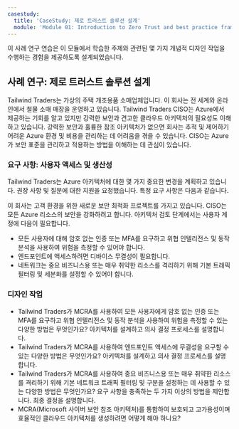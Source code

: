 ```yaml
---
casestudy:
  title: 'CaseStudy: 제로 트러스트 솔루션 설계'
  module: 'Module 01: Introduction to Zero Trust and best practice frameworks'
---
```


이 사례 연구 연습은 이 모듈에서 학습한 주제와 관련된 몇 가지 개념적 디자인 작업을 수행하는 경험을 제공하도록 설계되었습니다.

## 사례 연구: 제로 트러스트 솔루션 설계

Tailwind Traders는 가상의 주택 개조용품 소매업체입니다. 이 회사는 전 세계와 온라인에서 철물 소매 매장을 운영하고 있습니다. Tailwind Traders CISO는 Azure에서 제공하는 기회를 알고 있지만 강력한 보안과 견고한 클라우드 아키텍처의 필요성도 이해하고 있습니다. 강력한 보안과 훌륭한 참조 아키텍처가 없으면 회사는 추적 및 제어하기 어려운 Azure 환경 및 비용을 관리하는 데 어려움을 겪을 수 있습니다. CISO는 Azure가 보안 표준을 관리하고 적용하는 방법을 이해하는 데 관심이 있습니다.

### 요구 사항: 사용자 액세스 및 생산성

Tailwind Traders는 Azure 아키텍처에 대한 몇 가지 중요한 변경을 계획하고 있습니다. 권장 사항 및 질문에 대한 지원을 요청했습니다. 특정 요구 사항은 다음과 같습니다.

이 회사는 고객 환경을 위한 새로운 보안 최적화 프로젝트를 가지고 있습니다. CISO는 모든 Azure 리소스의 보안을 강화하려고 합니다. 아키텍처 검토 단계에서는 사용자 계정에 다음이 필요합니다. 

- 모든 사용자에 대해 암호 없는 인증 또는 MFA를 요구하고 위협 인텔리전스 및 동작 분석을 사용하여 위험을 측정할 수 있어야 합니다. 
- 엔드포인트에 액세스하려면 디바이스 무결성이 필요합니다.
- 네트워크는 중요 비즈니스용 또는 매우 취약한 리소스를 격리하기 위해 기본 트래픽 필터링 및 세분화를 설정할 수 있어야 합니다.

### 디자인 작업

* Tailwind Traders가 MCRA를 사용하여 모든 사용자에게 암호 없는 인증 또는 MFA를 요구하고 위협 인텔리전스 및 동작 분석을 사용하여 위험을 측정할 수 있는 다양한 방법은 무엇인가요? 아키텍처를 설계하고 의사 결정 프로세스를 설명합니다.
* Tailwind Traders가 MCRA를 사용하여 엔드포인트 액세스에 무결성을 요구할 수 있는 다양한 방법은 무엇인가요? 아키텍처를 설계하고 의사 결정 프로세스를 설명합니다.
* Tailwind Traders가 MCRA를 사용하여 중요 비즈니스용 또는 매우 취약한 리소스를 격리하기 위해 기본 네트워크 트래픽 필터링 및 구분을 설정하는 데 사용할 수 있는 다양한 방법은 무엇인가요? 요구 사항을 충족하는 두 가지 이상의 방법을 제안합니다. 최종 결정을 설명합니다.
* MCRA(Microsoft 사이버 보안 참조 아키텍처)를 통합하여 보호되고 고가용성이며 효율적인 클라우드 아키텍처를 생성하려면 어떻게 해야 하나요?